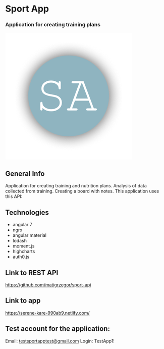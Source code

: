 # Sport App
### Application for creating training plans

![Logo](titlepic.png)

## General Info

Application for creating training and nutrition plans. Analysis of data collected from training. Creating a board with notes.
This application uses this API: 

## Technologies

- angular 7
- ngrx
- angular material
- lodash
- moment.js
- highcharts
- auth0.js

## Link to REST API

https://github.com/matigrzegor/sport-api

## Link to app

https://serene-kare-990ab9.netlify.com/

## Test account for the application: 

Email: testsportapptest@gmail.com 
Login: TestApp1!
